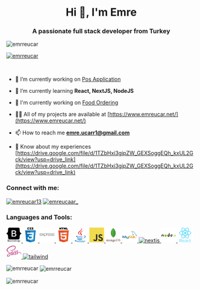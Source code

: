<h1 align="center">Hi 👋, I'm Emre</h1>
<h3 align="center">A passionate full stack developer from Turkey</h3>

<p align="left"> <img src="https://komarev.com/ghpvc/?username=emrreucar&label=Profile%20views&color=0e75b6&style=flat" alt="emrreucar" /> </p>

<p align="left"> <a href="https://github.com/ryo-ma/github-profile-trophy"><img src="https://github-profile-trophy.vercel.app/?username=emrreucar" alt="emrreucar" /></a> </p>

<p align="left"> <a href="https://twitter.com/" target="blank"><img src="https://img.shields.io/twitter/follow/?logo=twitter&style=for-the-badge" alt="" /></a> </p>

- 🔭 I’m currently working on [Pos Application](https://emre-pos-application.onrender.com/)

- 🌱 I’m currently learning **React, NextJS, NodeJS**

- 👯 I'm currently working on [Food Ordering](https://emre-food-ordering.vercel.app/)

- 👨‍💻 All of my projects are available at [https://www.emreucar.net/](https://www.emreucar.net/)

- 📫 How to reach me **emre.ucarr1@gmail.com**

- 📄 Know about my experiences [https://drive.google.com/file/d/1TZbHxi3gjpZW_GEXSoggEQh_kxUL2Gck/view?usp=drive_link](https://drive.google.com/file/d/1TZbHxi3gjpZW_GEXSoggEQh_kxUL2Gck/view?usp=drive_link)

<h3 align="left">Connect with me:</h3>
<p align="left">
<a href="https://linkedin.com/in/emreucar13" target="blank"><img align="center" src="https://raw.githubusercontent.com/rahuldkjain/github-profile-readme-generator/master/src/images/icons/Social/linked-in-alt.svg" alt="emreucar13" height="30" width="40" /></a>
<a href="https://instagram.com/emreucaar_" target="blank"><img align="center" src="https://raw.githubusercontent.com/rahuldkjain/github-profile-readme-generator/master/src/images/icons/Social/instagram.svg" alt="emreucaar_" height="30" width="40" /></a>
</p>

<h3 align="left">Languages and Tools:</h3>
<p align="left"> <a href="https://getbootstrap.com" target="_blank" rel="noreferrer"> <img src="https://raw.githubusercontent.com/devicons/devicon/master/icons/bootstrap/bootstrap-plain-wordmark.svg" alt="bootstrap" width="40" height="40"/> </a> <a href="https://www.w3schools.com/css/" target="_blank" rel="noreferrer"> <img src="https://raw.githubusercontent.com/devicons/devicon/master/icons/css3/css3-original-wordmark.svg" alt="css3" width="40" height="40"/> </a> <a href="https://expressjs.com" target="_blank" rel="noreferrer"> <img src="https://raw.githubusercontent.com/devicons/devicon/master/icons/express/express-original-wordmark.svg" alt="express" width="40" height="40"/> </a> <a href="https://www.w3.org/html/" target="_blank" rel="noreferrer"> <img src="https://raw.githubusercontent.com/devicons/devicon/master/icons/html5/html5-original-wordmark.svg" alt="html5" width="40" height="40"/> </a> <a href="https://www.java.com" target="_blank" rel="noreferrer"> <img src="https://raw.githubusercontent.com/devicons/devicon/master/icons/java/java-original.svg" alt="java" width="40" height="40"/> </a> <a href="https://developer.mozilla.org/en-US/docs/Web/JavaScript" target="_blank" rel="noreferrer"> <img src="https://raw.githubusercontent.com/devicons/devicon/master/icons/javascript/javascript-original.svg" alt="javascript" width="40" height="40"/> </a> <a href="https://www.mongodb.com/" target="_blank" rel="noreferrer"> <img src="https://raw.githubusercontent.com/devicons/devicon/master/icons/mongodb/mongodb-original-wordmark.svg" alt="mongodb" width="40" height="40"/> </a> <a href="https://www.mysql.com/" target="_blank" rel="noreferrer"> <img src="https://raw.githubusercontent.com/devicons/devicon/master/icons/mysql/mysql-original-wordmark.svg" alt="mysql" width="40" height="40"/> </a> <a href="https://nextjs.org/" target="_blank" rel="noreferrer"> <img src="https://cdn.worldvectorlogo.com/logos/nextjs-2.svg" alt="nextjs" width="40" height="40"/> </a> <a href="https://nodejs.org" target="_blank" rel="noreferrer"> <img src="https://raw.githubusercontent.com/devicons/devicon/master/icons/nodejs/nodejs-original-wordmark.svg" alt="nodejs" width="40" height="40"/> </a> <a href="https://reactjs.org/" target="_blank" rel="noreferrer"> <img src="https://raw.githubusercontent.com/devicons/devicon/master/icons/react/react-original-wordmark.svg" alt="react" width="40" height="40"/> </a> <a href="https://sass-lang.com" target="_blank" rel="noreferrer"> <img src="https://raw.githubusercontent.com/devicons/devicon/master/icons/sass/sass-original.svg" alt="sass" width="40" height="40"/> </a> <a href="https://tailwindcss.com/" target="_blank" rel="noreferrer"> <img src="https://www.vectorlogo.zone/logos/tailwindcss/tailwindcss-icon.svg" alt="tailwind" width="40" height="40"/> </a> </p>

<p><img align="left" src="https://github-readme-stats.vercel.app/api/top-langs?username=emrreucar&show_icons=true&locale=en&layout=compact" alt="emrreucar" /></p>

<p>&nbsp;<img align="center" src="https://github-readme-stats.vercel.app/api?username=emrreucar&show_icons=true&locale=en" alt="emrreucar" /></p>

<p><img align="center" src="https://github-readme-streak-stats.herokuapp.com/?user=emrreucar&" alt="emrreucar" /></p>
